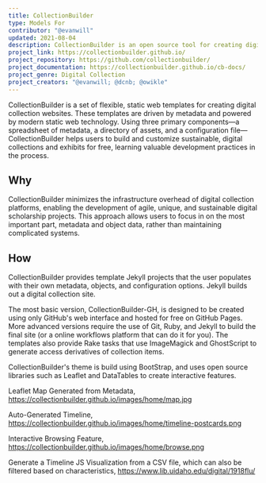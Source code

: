 ```yaml
---
title: CollectionBuilder
type: Models For
contributor: "@evanwill"
updated: 2021-08-04
description: CollectionBuilder is an open source tool for creating digital collection and exhibit websites that are driven by metadata and powered by modern static web technology.
project_link: https://collectionbuilder.github.io/ 
project_repository: https://github.com/collectionbuilder/ 
project_documentation: https://collectionbuilder.github.io/cb-docs/
project_genre: Digital Collection
project_creators: "@evanwill; @dcnb; @owikle"
---
```


CollectionBuilder is a set of flexible, static web templates for creating digital collection websites. These templates are driven by metadata and powered by modern static web technology. Using three primary components—a spreadsheet of metadata, a directory of assets, and a configuration file—CollectionBuilder helps users to build and customize sustainable, digital collections and exhibits for free, learning valuable development practices in the process.

## Why

CollectionBuilder minimizes the infrastructure overhead of digital collection platforms, enabling the development of agile, unique, and sustainable digital scholarship projects.
This approach allows users to focus in on the most important part, metadata and object data, rather than maintaining complicated systems. 

## How

CollectionBuilder provides template Jekyll projects that the user populates with their own metadata, objects, and configuration options. 
Jekyll builds out a digital collection site. 

The most basic version, CollectionBuilder-GH, is designed to be created using only GitHub's web interface and hosted for free on GitHub Pages. 
More advanced versions require the use of Git, Ruby, and Jekyll to build the final site (or a online workflows platform that can do it for you). 
The templates also provide Rake tasks that use ImageMagick and GhostScript to generate access derivatives of collection items. 

CollectionBuilder's theme is build using BootStrap, and uses open source libraries such as Leaflet and DataTables to create interactive features.

Leaflet Map Generated from Metadata, https://collectionbuilder.github.io/images/home/map.jpg

Auto-Generated Timeline, https://collectionbuilder.github.io/images/home/timeline-postcards.png

Interactive Browsing Feature, https://collectionbuilder.github.io/images/home/browse.png 

Generate a Timeline JS Visualization from a CSV file, which can also be filtered based on characteristics, https://www.lib.uidaho.edu/digital/1918flu/
